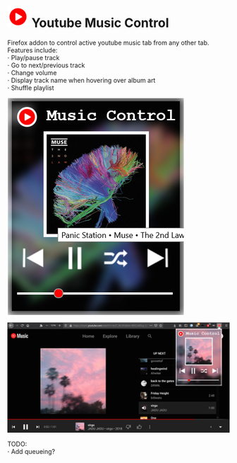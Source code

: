 # ![](icons/ytMusicIcon.png) Youtube Music Control 

Firefox addon to control active youtube music tab from any other tab.   
Features include:   
⋅ Play/pause track   
⋅ Go to next/previous track   
⋅ Change volume   
⋅ Display track name when hovering over album art   
⋅ Shuffle playlist     
 
![Image 1](small.png)          



![Image 2](large.png)


   
TODO:  
⋅ Add queueing? 




 
